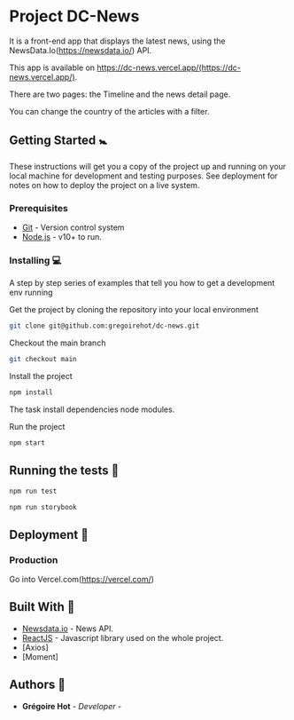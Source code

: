 # Project DC-News

It is a front-end app that displays the latest news, using the NewsData.Io(https://newsdata.io/) API. 

This app is available on https://dc-news.vercel.app/(https://dc-news.vercel.app/).

There are two pages: the Timeline and the news detail page.

You can change the country of the articles with a filter.

## Getting Started  :baby_symbol:

These instructions will get you a copy of the project up and running on your local machine for development and testing purposes. See deployment for notes on how to deploy the project on a live system.

### Prerequisites

* [Git](https://git-scm.com/book/fr/v1/D%C3%A9marrage-rapide-Installation-de-Git) - Version control system 
* [Node.js](https://nodejs.org/) - v10+ to run.

### Installing  :computer:

A step by step series of examples that tell you how to get a development env running

Get the project by cloning the repository into your local environment

```sh
git clone git@github.com:gregoirehot/dc-news.git
```

Checkout the main branch

```sh
git checkout main
```

Install the project

```sh
npm install
```
The task install dependencies node modules.

Run the project

```sh
npm start
```

## Running the tests  :passport_control:

```sh
npm run test
```

```sh
npm run storybook
```

## Deployment  :rocket:

### Production

Go into Vercel.com(https://vercel.com/)


## Built With  :construction:

* [Newsdata.io](https://newsdata.io/) - News API.
* [ReactJS](https://fr.reactjs.org/) - Javascript library used on the whole project.
* [Axios]
* [Moment]

## Authors  :thought_balloon:

* **Grégoire Hot** - *Developer* -
